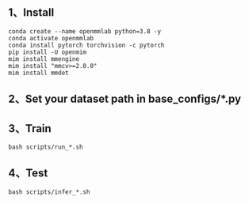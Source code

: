 ## 1、Install 
```
conda create --name openmmlab python=3.8 -y
conda activate openmmlab
conda install pytorch torchvision -c pytorch
pip install -U openmim
mim install mmengine
mim install "mmcv>=2.0.0"
mim install mmdet
```

## 2、Set your dataset path in base_configs/*.py

## 3、Train
```
bash scripts/run_*.sh
```

## 4、Test
```
bash scripts/infer_*.sh
```